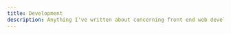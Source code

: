 ```yaml
---
title: Development
description: Anything I've written about concerning front end web development. JavaScript, html, css, and any number of other front end technologies.
---
```

